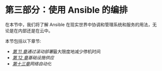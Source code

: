 # 第三部分：使用 Ansible 的编排

在本节中，我们将了解 Ansible 在现实世界中协调和管理系统和服务的用法，无论是在内部还是在云中。

本节包括以下章节:

*   [*第 11 章*](11.html#_idTextAnchor210)*通过滚动部署*最大限度地减少停机时间
*   [*第 12 章*](12.html#_idTextAnchor224)*基础设施供应*
*   [*第十三章*](13.html#_idTextAnchor237)*网络自动化*